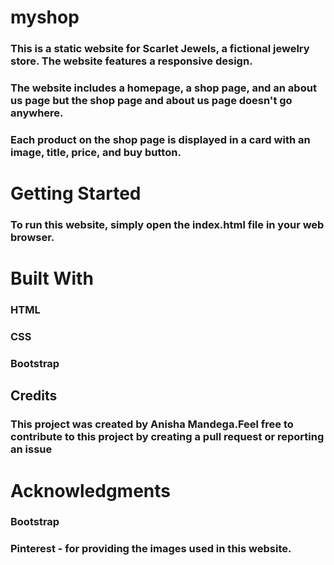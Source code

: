 # myshop
### This is a static website for Scarlet Jewels, a fictional jewelry store. The website features a responsive design.
### The website includes a homepage, a shop page, and an about us page but the shop page and about us page doesn't go anywhere.
### Each product on the shop page is displayed in a card with an image, title, price, and buy button.

# Getting Started
### To run this website, simply open the index.html file in your web browser.

# Built With
### HTML
### CSS
### Bootstrap

## Credits
### This project was created by Anisha Mandega.Feel free to contribute to this project by creating a pull request or reporting an issue

# Acknowledgments
### Bootstrap
### Pinterest - for providing the images used in this website.

